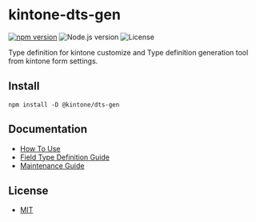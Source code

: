 # kintone-dts-gen

[![npm version](https://badge.fury.io/js/%40kintone%2Fdts-gen.svg)](https://badge.fury.io/js/%40kintone%2Fdts-gen)
![Node.js version](https://img.shields.io/badge/dynamic/json.svg?url=https://raw.githubusercontent.com/kintone/js-sdk/master/packages/dts-gen/package.json&label=node&query=$.engines.node&colorB=blue)
![License](https://img.shields.io/npm/l/@kintone/dts-gen.svg)

Type definition for kintone customize and
Type definition generation tool from kintone form settings.

## Install

```
npm install -D @kintone/dts-gen
```

## Documentation

- [How To Use](https://github.com/kintone/js-sdk/blob/master/packages/dts-gen/docs/how-to-use.md)
- [Field Type Definition Guide](https://github.com/kintone/js-sdk/blob/master/packages/dts-gen/docs/field-type-definition-guide.md)
- [Maintenance Guide](https://github.com/kintone/js-sdk/blob/master/packages/dts-gen/docs/maintenance-guide.md)

## License

- [MIT](https://github.com/kintone/js-sdk/tree/master/LICENSE)
